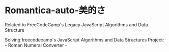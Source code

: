 # Romantica-auto-美的さ

Related to FreeCodeCamp's Legacy JavaScript Algorithms and Data Structure

 Solving freecodecamp's JavaScript Algorithms and Data Structures Project:  - Roman Numeral Converter - 
